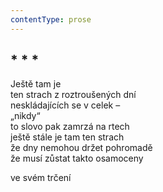 ```yaml
---
contentType: prose
---
```


## \* \* \*

Ještě tam je  
ten strach z roztroušených dní  
neskládajících se v celek –  
„nikdy“  
to slovo pak zamrzá na rtech  
ještě stále je tam ten strach  
že dny nemohou držet pohromadě  
že musí zůstat takto osamoceny

ve svém trčení
